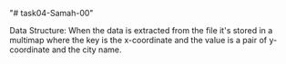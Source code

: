 "# task04-Samah-00" 

Data Structure:
When the data is extracted from the file it's stored in a multimap where
the key is the x-coordinate and the value is a pair of y-coordinate and the city name.
